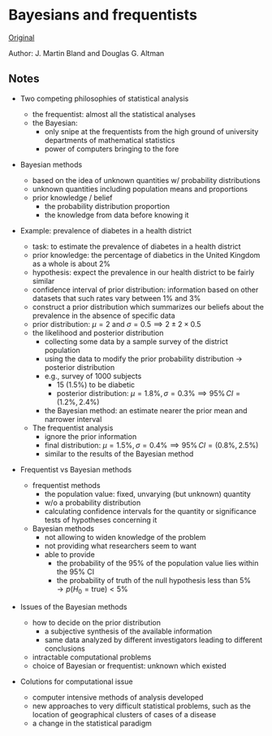 # Bayesians and frequentists

[Original](https://www.ncbi.nlm.nih.gov/pmc/articles/PMC1114120/)

Author: J. Martin Bland and Douglas G. Altman


## Notes

+ Two competing philosophies of statistical analysis
  + the frequentist: almost all the statistical analyses
  + the Bayesian:
    + only snipe at the frequentists from the high ground of university departments of mathematical statistics
    + power of computers bringing to the fore

+ Bayesian methods
  + based on the idea of unknown quantities w/ probability distributions
  + unknown quantities including population means and proportions
  + prior knowledge / belief
    + the probability distribution proportion
    + the knowledge from data before knowing it
  
+ Example: prevalence of diabetes in a health district
  + task: to estimate the prevalence of diabetes in a health district
  + prior knowledge: the percentage of diabetics in the United Kingdom as a whole is about 2%
  + hypothesis: expect the prevalence in our health district to be fairly similar
  + confidence interval of prior distribution: information based on other datasets that such rates vary between 1% and 3%
  + construct a prior distribution which summarizes our beliefs about the prevalence in the absence of specific data
  + prior distribution: $\mu = 2$ and $\sigma = 0.5 \implies 2 \pm 2 \times 0.5$
  + the likelihood and posterior distribution
    + collecting some data by a sample survey of the district population
    + using the data to modify the prior probability distribution $\to$ posterior distribution
    + e.g., survey of 1000 subjects
      + 15 (1.5%) to be diabetic
      + posterior distribution: $\mu = 1.8\%, \sigma = 0.3\% \implies 95\%\,CI = (1.2\%, 2.4\%)$
    + the Bayesian method: an estimate nearer the prior mean and narrower interval
  + The frequentist analysis
    + ignore the prior information
    + final distribution: $\mu = 1.5\%, \sigma = 0.4\% \implies 95\%\, CI = (0.8\%, 2.5\%)$
    + similar to the results of the Bayesian method

+ Frequentist vs Bayesian methods
  + frequentist methods
    + the population value: fixed, unvarying (but unknown) quantity
    + w/o a probability distribution
    + calculating confidence intervals for the quantity or significance tests of hypotheses concerning it
  + Bayesian methods
    + not allowing to widen knowledge of the problem
    + not providing what researchers seem to want
    + able to provide
      + the probability of the 95% of the population value lies within the 95% CI
      + the probability of truth of the null hypothesis less than 5% $\to p(H_0 = \text{true}) < 5\%$ 

+ Issues of the Bayesian methods
  + how to decide on the prior distribution
    + a subjective synthesis of the available information
    + same data analyzed by different investigators leading to different conclusions
  + intractable computational problems
  + choice of Bayesian or frequentist: unknown which existed

+ Colutions for computational issue
  + computer intensive methods of analysis developed
  + new approaches to very difficult statistical problems, such as the location of geographical clusters of cases of a disease
  + a change in the statistical paradigm


